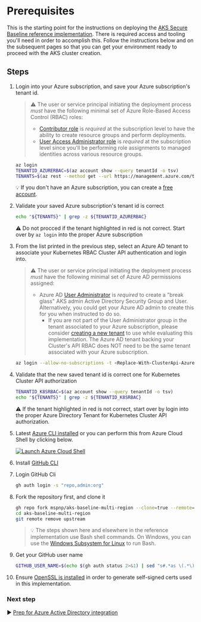 # Prerequisites

This is the starting point for the instructions on deploying the [AKS Secure Baseline reference implementation](./README.md). There is required access and tooling you'll need in order to accomplish this. Follow the instructions below and on the subsequent pages so that you can get your environment ready to proceed with the AKS cluster creation.

## Steps

1. Login into your Azure subscription, and save your Azure subscription's tenant id.

   > :warning: The user or service principal initiating the deployment process _must_ have the following minimal set of Azure Role-Based Access Control (RBAC) roles:
   >
   > - [Contributor role](https://docs.microsoft.com/azure/role-based-access-control/built-in-roles#contributor) is _required_ at the subscription level to have the ability to create resource groups and perform deployments.
   > - [User Access Administrator role](https://docs.microsoft.com/azure/role-based-access-control/built-in-roles#user-access-administrator) is _required_ at the subscription level since you'll be performing role assignments to managed identities across various resource groups.

   ```bash
   az login
   TENANTID_AZURERBAC=$(az account show --query tenantId -o tsv)
   TENANTS=$(az rest --method get --url https://management.azure.com/tenants?api-version=2020-01-01 --query 'value[].{TenantId:tenantId,Name:displayName}' -o table)
   ```

   :bulb: If you don't have an Azure subscription, you can create a [free account](https://azure.microsoft.com/free).

1. Validate your saved Azure subscription's tenant id is correct

   ```bash
   echo "${TENANTS}" | grep -z ${TENANTID_AZURERBAC}
   ```

   :warning: Do not procced if the tenant highlighted in red is not correct. Start over by `az login` into the proper Azure subscription

1. From the list printed in the previous step, select an Azure AD tenant to associate your Kubernetes RBAC Cluster API authentication and login into.

   > :warning: The user or service principal initiating the deployment process _must_ have the following minimal set of Azure AD permissions assigned:
   >
   > - Azure AD [User Administrator](https://docs.microsoft.com/azure/active-directory/users-groups-roles/directory-assign-admin-roles#user-administrator-permissions) is _required_ to create a "break glass" AKS admin Active Directory Security Group and User. Alternatively, you could get your Azure AD admin to create this for you when instructed to do so.
   >   - If you are not part of the User Administrator group in the tenant associated to your Azure subscription, please consider [creating a new tenant](https://docs.microsoft.com/azure/active-directory/fundamentals/active-directory-access-create-new-tenant#create-a-new-tenant-for-your-organization) to use while evaluating this implementation. The Azure AD tenant backing your Cluster's API RBAC does NOT need to be the same tenant associated with your Azure subscription.

   ```bash
   az login --allow-no-subscriptions -t <Replace-With-ClusterApi-AzureAD-TenantId>
   ```

1. Validate that the new saved tenant id is correct one for Kubernetes Cluster API authorization

   ```bash
   TENANTID_K8SRBAC=$(az account show --query tenantId -o tsv)
   echo "${TENANTS}" | grep -z ${TENANTID_K8SRBAC}
   ```

   :warning: If the tenant highlighted in red is not correct, start over by login into the proper Azure Directory Tenant for Kubernetes Cluster API authorization.

1. Latest [Azure CLI installed](https://docs.microsoft.com/cli/azure/install-azure-cli?view=azure-cli-latest) or you can perform this from Azure Cloud Shell by clicking below.

   [![Launch Azure Cloud Shell](https://docs.microsoft.com/azure/includes/media/cloud-shell-try-it/launchcloudshell.png)](https://shell.azure.com)

1. Install [GitHub CLI](https://github.com/cli/cli/#installation)

1. Login GitHub Cli

   ```bash
   gh auth login -s "repo,admin:org"
   ```

1. Fork the repository first, and clone it

   ```bash
   gh repo fork mspnp/aks-baseline-multi-region --clone=true --remote=false
   cd aks-baseline-multi-region
   git remote remove upstream
   ```

   > :bulb: The steps shown here and elsewhere in the reference implementation use Bash shell commands. On Windows, you can use the [Windows Subsystem for Linux](https://docs.microsoft.com/windows/wsl/about#what-is-wsl-2) to run Bash.

1. Get your GitHub user name

   ```bash
   GITHUB_USER_NAME=$(echo $(gh auth status 2>&1) | sed "s#.*as \(.*\) (.*#\1#")
   ```

1. Ensure [OpenSSL is installed](https://github.com/openssl/openssl#download) in order to generate self-signed certs used in this implementation.

### Next step

:arrow_forward: [Prep for Azure Active Directory integration](./02-aad.md)
